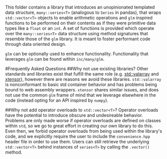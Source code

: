 This folder contains a library that introduces an unopinionated templated data structure, `many::series<T>` (analogous to `Series` in pandas), that wraps `std::vector<T>` objects to enable arithmetic operations and `glm` inspired functions to be performed on their contents as if they were primitive data types like a `float` or an `int`. A set of functions is provided which operate over the `many::series<T>` data structure using method signatures that resemble those of the `glm` library. It is meant to foster performant code through data oriented design. 

`glm` can be optionally used to enhance functionality. Functionality that leverages `glm` can be found within `inc/many/glm`. 

#Frequently Asked Questions
##Why not use existing libraries?
Other standards and libraries exist that fulfill the same role (e.g. [std::valarray](https://en.cppreference.com/w/cpp/numeric/composite) and [xtensor](https://github.com/QuantStack/xtensor)), however there are reasons we avoid these libraries. `std::valarray` is nonconformant to basic std container behavior and has problems being bound to web assembly wrappers. `xtensor` shares similar issues, and does not use the common `glm` frame of mind that we leverage elsewhere in the code (instead opting for an API inspired by `numpy`). 

##Why not add operator overloads to `std::vector<T>`? 
Operator overloads have the potential to introduce obscure and undesireable behavior. Problems are only made worse if operator overloads are defined on classes within `std`, so we go to great effort in creating our own library to do this. Even then, we forbid operator overloads from being used within the library's code, and we explicitly require the user to include the `convenience.hpp` header file in order to use them. Users can still retrieve the underlying `std::vector<T>` behind instances of `series<T>` by calling the `.vector()` method. 

